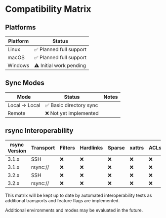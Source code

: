 # Compatibility Matrix

## Platforms

| Platform | Status |
|----------|--------|
| Linux    | ✅ Planned full support |
| macOS    | ✅ Planned full support |
| Windows  | ⚠️ Initial work pending |

## Sync Modes

| Mode            | Status | Notes |
|-----------------|--------|-------|
| Local → Local   | ✅ Basic directory sync |
| Remote          | ❌ Not yet implemented |

## rsync Interoperability

| rsync Version | Transport | Filters | Hardlinks | Sparse | xattrs | ACLs | zlib | zstd |
|---------------|-----------|---------|-----------|--------|--------|------|------|------|
| 3.1.x         | SSH       | ❌ | ❌ | ❌ | ❌ | ❌ | ❌ | ❌ |
| 3.1.x         | rsync://  | ❌ | ❌ | ❌ | ❌ | ❌ | ❌ | ❌ |
| 3.2.x         | SSH       | ❌ | ❌ | ❌ | ❌ | ❌ | ❌ | ❌ |
| 3.2.x         | rsync://  | ❌ | ❌ | ❌ | ❌ | ❌ | ❌ | ❌ |

This matrix will be kept up to date by automated interoperability tests as
additional transports and feature flags are implemented.

Additional environments and modes may be evaluated in the future.
